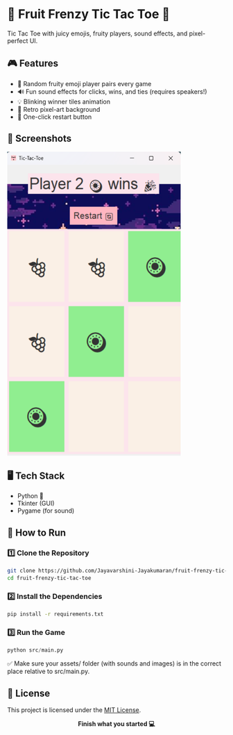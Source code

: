 # 🍓 Fruit Frenzy Tic Tac Toe 🍇

Tic Tac Toe with juicy emojis, fruity players, sound effects, and pixel-perfect UI.

## 🎮 Features

- 🍓 Random fruity emoji player pairs every game
- 🔊 Fun sound effects for clicks, wins, and ties (requires speakers!)
- 💡 Blinking winner tiles animation
- 🎨 Retro pixel-art background
- 🔁 One-click restart button

## 🌟 Screenshots

<img src="assets/screenshot.png" alt="screenshot" width="400" height="700">

## 🖥️ Tech Stack

- Python 🐍
- Tkinter (GUI)
- Pygame (for sound)

## 🚀 How to Run

### 1️⃣ Clone the Repository

```bash
git clone https://github.com/Jayavarshini-Jayakumaran/fruit-frenzy-tic-tac-toe.git
cd fruit-frenzy-tic-tac-toe
```

### 2️⃣ Install the Dependencies

```bash
pip install -r requirements.txt
```

### 3️⃣ Run the Game

```py
python src/main.py
```

✅ Make sure your assets/ folder (with sounds and images) is in the correct place relative to src/main.py.

## 📝 License
This project is licensed under the [MIT License](LICENSE).

<p align="center"><b>Finish what you started 💻 </b></p>

